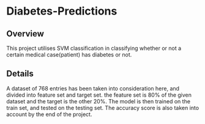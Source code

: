 # Diabetes-Predictions
## Overview
This project utilises SVM classification in classifying
whether or not a certain medical case(patient) has
diabetes or not. 

## Details
A dataset of 768 entries has been taken into consideration
here, and divided into feature set and target set.
the feature set is 80% of the given dataset and the target
is the other 20%. The model is then trained on the train
set, and tested on the testing set. The accuracy score is also
taken into account by the end of the project.